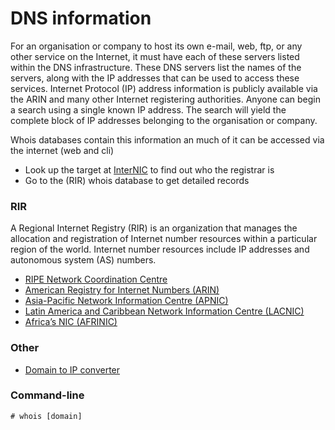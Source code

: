 # DNS information

For an organisation or company to host its own e-mail, web, ftp, or any other service on the Internet, it must have each of these servers listed within the DNS infrastructure. These DNS servers list the names of the servers, along with the IP addresses that can be used to access these services. Internet Protocol (IP) address information is publicly available via the ARIN and many other Internet registering authorities. Anyone can begin a search using a single known IP address. The search will yield the complete block of IP addresses belonging to the organisation or company. 

Whois databases contain this information an much of it can be accessed via the internet (web and cli)

* Look up the target at [InterNIC](https://www.internic.net/whois.html) to find out who the registrar is
* Go to the (RIR) whois database to get detailed records
    
###  RIR
A Regional Internet Registry (RIR) is an organization that manages the allocation and registration of Internet number resources within a particular region of the world. Internet number resources include IP addresses and autonomous system (AS) numbers.

* [RIPE Network Coordination Centre](http://www.ripe.net)
* [American Registry for Internet Numbers (ARIN)](http://www.arin.net)
* [Asia-Pacific Network Information Centre (APNIC)](http://www.apnic.net)
* [Latin America and Caribbean Network Information Centre (LACNIC)](http://lacnic.net)
* [Africa’s NIC (AFRINIC)](http://www.afrinic.net)

### Other 

* [Domain to IP converter](http://domaintoipconverter.com/)
        
### Command-line

    # whois [domain]

